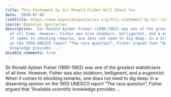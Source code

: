 ```yaml
---
title: This Statement by Sir Ronald Fisher Will Shock You
date: '2020-07-02'
linkTitle: https://www.bayesianspectacles.org/this-statement-by-sir-ronald-fisher-will-shock-you/
source: Bayesian Spectacles
description: 'Sir Ronald Aylmer Fisher (1890-1962) was one of the greatest statisticians
  of all time. However, Fisher was also stubborn, belligerent, and a eugenicist. When
  it comes to shocking remarks, one does not need to dig deep: In a dissenting opinion
  on the 1950 UNESCO report “The race question”, Fisher argued that “Available scientific
  knowledge provides ...'
disable_comments: true
---
```

Sir Ronald Aylmer Fisher (1890-1962) was one of the greatest statisticians of all time. However, Fisher was also stubborn, belligerent, and a eugenicist. When it comes to shocking remarks, one does not need to dig deep: In a dissenting opinion on the 1950 UNESCO report “The race question”, Fisher argued that “Available scientific knowledge provides ...